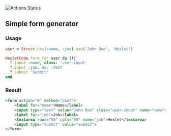 ![Actions Status](https://github.com/koshkarik/rails-project-63/workflows/hexlet-check/badge.svg)

## Simple form generator

### Usage
```ruby
user = Struct.new(:name, :job).new('John Doe', 'Hexlet')

HexletCode.form_for user do |f|
  f.input :name, class: 'user-input'
  f.input :job, as: :text
  f.submit 'Submit'
end
```

### Result
```html
<form action="#" method="post">
    <label for="name">Name</label>
    <input type="text" value="John Doe" class="user-input" name="name">
    <label for="job">Job</label>
    <textarea rows="50" cols="50" name="job">Hexlet</textarea>
    <input type="submit" value="Submit">
</form>
```